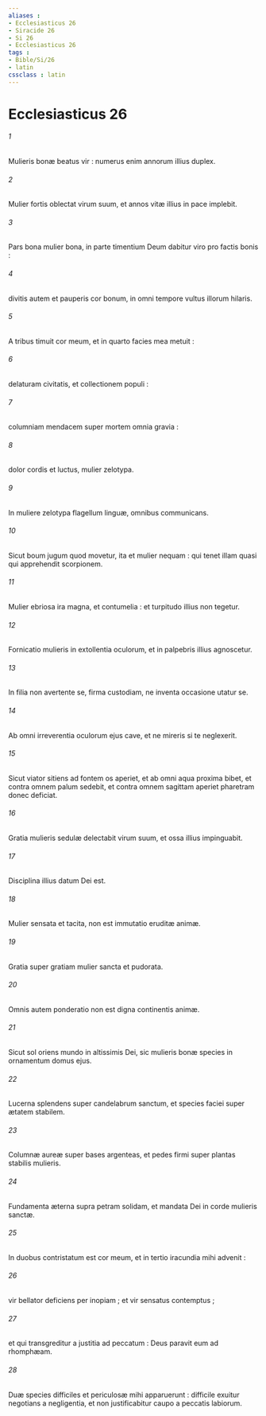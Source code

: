 ```yaml
---
aliases : 
- Ecclesiasticus 26
- Siracide 26
- Si 26
- Ecclesiasticus 26
tags : 
- Bible/Si/26
- latin
cssclass : latin
---
```


# Ecclesiasticus 26

###### 1
Mulieris bonæ beatus vir : numerus enim annorum illius duplex.
###### 2
Mulier fortis oblectat virum suum, et annos vitæ illius in pace implebit.
###### 3
Pars bona mulier bona, in parte timentium Deum dabitur viro pro factis bonis :
###### 4
divitis autem et pauperis cor bonum, in omni tempore vultus illorum hilaris.
###### 5
A tribus timuit cor meum, et in quarto facies mea metuit :
###### 6
delaturam civitatis, et collectionem populi :
###### 7
columniam mendacem super mortem omnia gravia :
###### 8
dolor cordis et luctus, mulier zelotypa.
###### 9
In muliere zelotypa flagellum linguæ, omnibus communicans.
###### 10
Sicut boum jugum quod movetur, ita et mulier nequam : qui tenet illam quasi qui apprehendit scorpionem.
###### 11
Mulier ebriosa ira magna, et contumelia : et turpitudo illius non tegetur.
###### 12
Fornicatio mulieris in extollentia oculorum, et in palpebris illius agnoscetur.
###### 13
In filia non avertente se, firma custodiam, ne inventa occasione utatur se.
###### 14
Ab omni irreverentia oculorum ejus cave, et ne mireris si te neglexerit.
###### 15
Sicut viator sitiens ad fontem os aperiet, et ab omni aqua proxima bibet, et contra omnem palum sedebit, et contra omnem sagittam aperiet pharetram donec deficiat.
###### 16
Gratia mulieris sedulæ delectabit virum suum, et ossa illius impinguabit.
###### 17
Disciplina illius datum Dei est.
###### 18
Mulier sensata et tacita, non est immutatio eruditæ animæ.
###### 19
Gratia super gratiam mulier sancta et pudorata.
###### 20
Omnis autem ponderatio non est digna continentis animæ.
###### 21
Sicut sol oriens mundo in altissimis Dei, sic mulieris bonæ species in ornamentum domus ejus.
###### 22
Lucerna splendens super candelabrum sanctum, et species faciei super ætatem stabilem.
###### 23
Columnæ aureæ super bases argenteas, et pedes firmi super plantas stabilis mulieris.
###### 24
Fundamenta æterna supra petram solidam, et mandata Dei in corde mulieris sanctæ.
###### 25
In duobus contristatum est cor meum, et in tertio iracundia mihi advenit :
###### 26
vir bellator deficiens per inopiam ; et vir sensatus contemptus ;
###### 27
et qui transgreditur a justitia ad peccatum : Deus paravit eum ad rhomphæam.
###### 28
Duæ species difficiles et periculosæ mihi apparuerunt : difficile exuitur negotians a negligentia, et non justificabitur caupo a peccatis labiorum.
